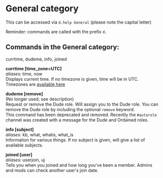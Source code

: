 # General category
This can be accessed via `d.help General` (please note the capital letter)

Reminder: commands are called with the prefix `d.`

## Commands in the General category:
  currtime, dudeme, info, joined

**currtime [time_zone=UTC]**  
*aliases:* time, now  
Displays current time. If no timezone is given, time will be in UTC. Timezones are [available here](../master/extra/timezones.txt)

**dudeme [remove]**  
(No longer used; see description)  
Request or remove the Dude role. Will assign you to the Dude role. You can remove the Dude role by including the optional `remove` keyword.  
This command has been deprecated and removed. Recently the `#autorole` channel was created with a message for the Dude and Ordained roles. 

**info [subject]**  
*aliases:* kb, what, whatis, what_is  
Information for various things. If no subject is given, will give a list of available subjects.

**joined [user]**  
*aliases:* userjoin, uj  
Tells you when you joined and how long you've been a member. Admins and mods can check another user's join date.


